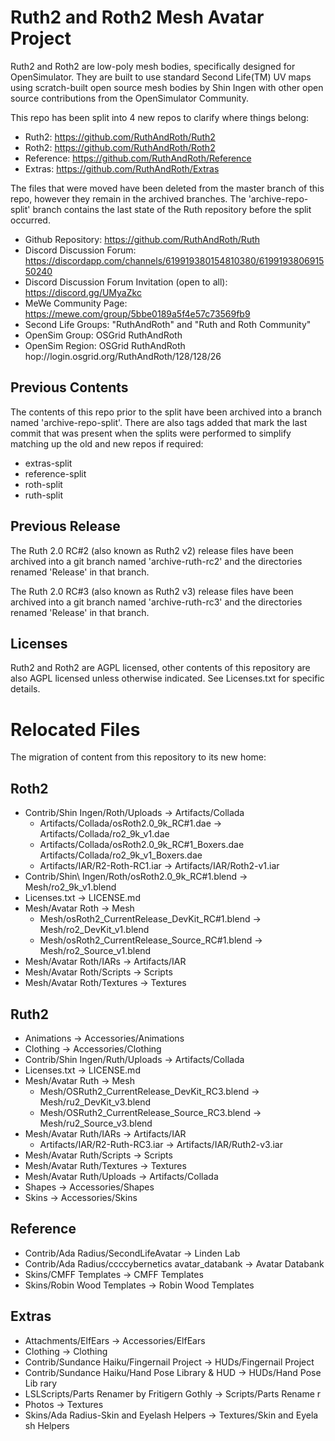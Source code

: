 # Ruth2 and Roth2 Mesh Avatar Project

Ruth2 and Roth2 are low-poly mesh bodies, specifically designed for OpenSimulator.
They are built to use standard Second Life(TM) UV maps using scratch-built open
source mesh bodies by Shin Ingen with other open source contributions from the
OpenSimulator Community.

This repo has been split into 4 new repos to clarify where things belong:

* Ruth2: https://github.com/RuthAndRoth/Ruth2
* Roth2: https://github.com/RuthAndRoth/Roth2
* Reference: https://github.com/RuthAndRoth/Reference
* Extras: https://github.com/RuthAndRoth/Extras

The files that were moved have been deleted from the master branch of this repo,
however they remain in the archived branches.  The 'archive-repo-split' branch
contains the last state of the Ruth repository before the split occurred.

* Github Repository: https://github.com/RuthAndRoth/Ruth
* Discord Discussion Forum: https://discordapp.com/channels/619919380154810380/619919380691550240
* Discord Discussion Forum Invitation (open to all): https://discord.gg/UMyaZkc
* MeWe Community Page: https://mewe.com/group/5bbe0189a5f4e57c73569fb9
* Second Life Groups: "RuthAndRoth" and "Ruth and Roth Community"
* OpenSim Group: OSGrid RuthAndRoth
* OpenSim Region: OSGrid RuthAndRoth hop://login.osgrid.org/RuthAndRoth/128/128/26

## Previous Contents

The contents of this repo prior to the split have been archived into a branch
named 'archive-repo-split'.  There are also tags added that mark the last commit
that was present when the splits were performed to simplify matching up the
old and new repos if required:

* extras-split
* reference-split
* roth-split
* ruth-split

## Previous Release

The Ruth 2.0 RC#2 (also known as Ruth2 v2) release files have been archived into a git branch named 'archive-ruth-rc2' and the directories renamed 'Release' in that branch.

The Ruth 2.0 RC#3 (also known as Ruth2 v3) release files have been archived into a git branch named 'archive-ruth-rc3' and the directories renamed 'Release' in that branch.

## Licenses

Ruth2 and Roth2 are AGPL licensed, other contents of this repository are also
AGPL licensed unless otherwise indicated.  See Licenses.txt for specific details.

# Relocated Files

The migration of content from this repository to its new home:

## Roth2

* Contrib/Shin Ingen/Roth/Uploads -> Artifacts/Collada
  * Artifacts/Collada/osRoth2.0_9k_RC\#1.dae -> Artifacts/Collada/ro2_9k_v1.dae
  * Artifacts/Collada/osRoth2.0_9k_RC\#1_Boxers.dae Artifacts/Collada/ro2_9k_v1_Boxers.dae
  * Artifacts/IAR/R2-Roth-RC1.iar -> Artifacts/IAR/Roth2-v1.iar
* Contrib/Shin\ Ingen/Roth/osRoth2.0_9k_RC#1.blend -> Mesh/ro2_9k_v1.blend
* Licenses.txt -> LICENSE.md
* Mesh/Avatar Roth -> Mesh
  * Mesh/osRoth2_CurrentRelease_DevKit_RC#1.blend -> Mesh/ro2_DevKit_v1.blend
  * Mesh/osRoth2_CurrentRelease_Source_RC#1.blend -> Mesh/ro2_Source_v1.blend
* Mesh/Avatar Roth/IARs -> Artifacts/IAR
* Mesh/Avatar Roth/Scripts -> Scripts
* Mesh/Avatar Roth/Textures -> Textures

## Ruth2

* Animations -> Accessories/Animations
* Clothing -> Accessories/Clothing
* Contrib/Shin Ingen/Ruth/Uploads -> Artifacts/Collada
* Licenses.txt -> LICENSE.md
* Mesh/Avatar Ruth -> Mesh
  * Mesh/OSRuth2_CurrentRelease_DevKit_RC3.blend -> Mesh/ru2_DevKit_v3.blend
  * Mesh/OSRuth2_CurrentRelease_Source_RC3.blend -> Mesh/ru2_Source_v3.blend
* Mesh/Avatar Ruth/IARs -> Artifacts/IAR
  * Artifacts/IAR/R2-Ruth-RC3.iar -> Artifacts/IAR/Ruth2-v3.iar
* Mesh/Avatar Ruth/Scripts -> Scripts
* Mesh/Avatar Ruth/Textures -> Textures
* Mesh/Avatar Ruth/Uploads -> Artifacts/Collada
* Shapes -> Accessories/Shapes
* Skins -> Accessories/Skins

## Reference

* Contrib/Ada Radius/SecondLifeAvatar -> Linden Lab
* Contrib/Ada Radius/ccccybernetics avatar_databank -> Avatar Databank
* Skins/CMFF Templates -> CMFF Templates
* Skins/Robin Wood Templates -> Robin Wood Templates

## Extras

* Attachments/ElfEars -> Accessories/ElfEars
* Clothing -> Clothing
* Contrib/Sundance Haiku/Fingernail Project -> HUDs/Fingernail Project
* Contrib/Sundance Haiku/Hand Pose Library & HUD -> HUDs/Hand Pose Lib
rary
* LSLScripts/Parts Renamer by Fritigern Gothly -> Scripts/Parts Rename
r
* Photos -> Textures
* Skins/Ada Radius-Skin and Eyelash Helpers -> Textures/Skin and Eyela
sh Helpers
